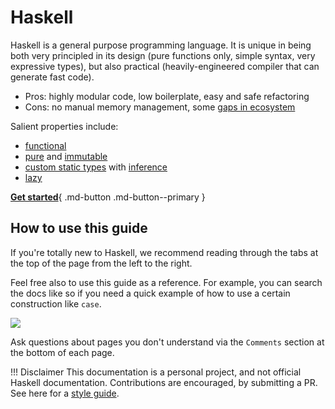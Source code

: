 # Haskell

Haskell is a general purpose programming language. It is unique in being both very principled in its design (pure functions only, simple syntax, very expressive types), but also practical (heavily-engineered compiler that can generate fast code).

- Pros: highly modular code, low boilerplate, easy and safe refactoring
- Cons: no manual memory management, some [gaps in ecosystem](https://github.com/Gabriella439/post-rfc/blob/main/sotu.md)

Salient properties include:

- [functional](/thinkingfunctionally/hof)
- [pure](/thinkingfunctionally/purity) and [immutable](/thinkingfunctionally/immutability)
- [custom static types](/basics/createdata) with [inference](/thinkingfunctionally/typeinference)
- [lazy](/laziness/laziness)


[**Get started**](gettingstarted/overview.md){ .md-button .md-button--primary }

## How to use this guide

If you're totally new to Haskell, we recommend reading through the tabs at the top of the page from the left to the right.

Feel free also to use this guide as a reference. For example, you can search the docs like so if you need a quick example of how to use a certain construction like `case`.

![](/img/search.png)

Ask questions about pages you don't understand via the `Comments` section at the bottom of each page.


!!! Disclaimer
    This documentation is a personal project, and not official Haskell documentation. Contributions are encouraged, by submitting a PR. See here for a [style guide](https://github.com/reubenharry/haskell-docs/blob/main/Contributing.md).

